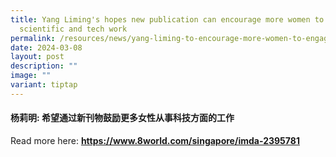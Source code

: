```yaml
---
title: Yang Liming's hopes new publication can encourage more women to engage in
  scientific and tech work
permalink: /resources/news/yang-liming-to-encourage-more-women-to-engage-in-scientific-and-technological-work/
date: 2024-03-08
layout: post
description: ""
image: ""
variant: tiptap
---
```

<h4>杨莉明: 希望通过新刊物鼓励更多女性从事科技方面的工作</h4>
<p></p>
<p>Read more here: <strong><a href="https://www.8world.com/singapore/imda-2395781" rel="noopener noreferrer nofollow" target="_blank">https://www.8world.com/singapore/imda-2395781</a></strong>
</p>
<p></p>
